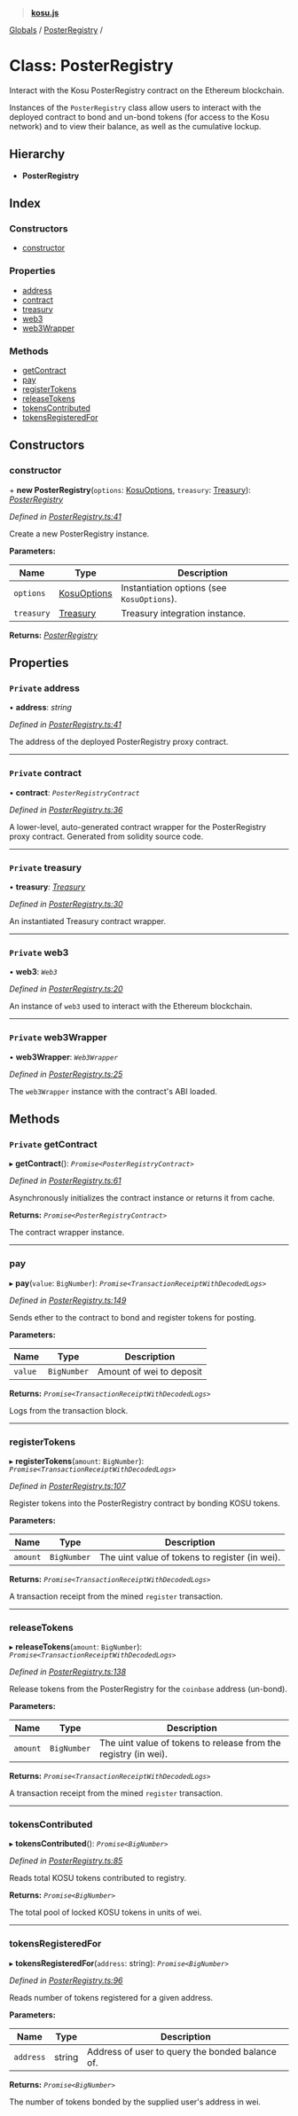 > **[kosu.js](../README.md)**

[Globals](../globals.md) / [PosterRegistry](posterregistry.md) /

# Class: PosterRegistry

Interact with the Kosu PosterRegistry contract on the Ethereum blockchain.

Instances of the `PosterRegistry` class allow users to interact with the
deployed contract to bond and un-bond tokens (for access to the Kosu network)
and to view their balance, as well as the cumulative lockup.

## Hierarchy

-   **PosterRegistry**

## Index

### Constructors

-   [constructor](posterregistry.md#constructor)

### Properties

-   [address](posterregistry.md#private-address)
-   [contract](posterregistry.md#private-contract)
-   [treasury](posterregistry.md#private-treasury)
-   [web3](posterregistry.md#private-web3)
-   [web3Wrapper](posterregistry.md#private-web3wrapper)

### Methods

-   [getContract](posterregistry.md#private-getcontract)
-   [pay](posterregistry.md#pay)
-   [registerTokens](posterregistry.md#registertokens)
-   [releaseTokens](posterregistry.md#releasetokens)
-   [tokensContributed](posterregistry.md#tokenscontributed)
-   [tokensRegisteredFor](posterregistry.md#tokensregisteredfor)

## Constructors

### constructor

\+ **new PosterRegistry**(`options`: [KosuOptions](../interfaces/kosuoptions.md), `treasury`: [Treasury](treasury.md)): _[PosterRegistry](posterregistry.md)_

_Defined in [PosterRegistry.ts:41](https://github.com/ParadigmFoundation/kosu-monorepo/blob/5992fd1/packages/kosu.js/src/PosterRegistry.ts#L41)_

Create a new PosterRegistry instance.

**Parameters:**

| Name       | Type                                        | Description                                |
| ---------- | ------------------------------------------- | ------------------------------------------ |
| `options`  | [KosuOptions](../interfaces/kosuoptions.md) | Instantiation options (see `KosuOptions`). |
| `treasury` | [Treasury](treasury.md)                     | Treasury integration instance.             |

**Returns:** _[PosterRegistry](posterregistry.md)_

## Properties

### `Private` address

• **address**: _string_

_Defined in [PosterRegistry.ts:41](https://github.com/ParadigmFoundation/kosu-monorepo/blob/5992fd1/packages/kosu.js/src/PosterRegistry.ts#L41)_

The address of the deployed PosterRegistry proxy contract.

---

### `Private` contract

• **contract**: _`PosterRegistryContract`_

_Defined in [PosterRegistry.ts:36](https://github.com/ParadigmFoundation/kosu-monorepo/blob/5992fd1/packages/kosu.js/src/PosterRegistry.ts#L36)_

A lower-level, auto-generated contract wrapper for the PosterRegistry
proxy contract. Generated from solidity source code.

---

### `Private` treasury

• **treasury**: _[Treasury](treasury.md)_

_Defined in [PosterRegistry.ts:30](https://github.com/ParadigmFoundation/kosu-monorepo/blob/5992fd1/packages/kosu.js/src/PosterRegistry.ts#L30)_

An instantiated Treasury contract wrapper.

---

### `Private` web3

• **web3**: _`Web3`_

_Defined in [PosterRegistry.ts:20](https://github.com/ParadigmFoundation/kosu-monorepo/blob/5992fd1/packages/kosu.js/src/PosterRegistry.ts#L20)_

An instance of `web3` used to interact with the Ethereum blockchain.

---

### `Private` web3Wrapper

• **web3Wrapper**: _`Web3Wrapper`_

_Defined in [PosterRegistry.ts:25](https://github.com/ParadigmFoundation/kosu-monorepo/blob/5992fd1/packages/kosu.js/src/PosterRegistry.ts#L25)_

The `web3Wrapper` instance with the contract's ABI loaded.

## Methods

### `Private` getContract

▸ **getContract**(): _`Promise<PosterRegistryContract>`_

_Defined in [PosterRegistry.ts:61](https://github.com/ParadigmFoundation/kosu-monorepo/blob/5992fd1/packages/kosu.js/src/PosterRegistry.ts#L61)_

Asynchronously initializes the contract instance or returns it from cache.

**Returns:** _`Promise<PosterRegistryContract>`_

The contract wrapper instance.

---

### pay

▸ **pay**(`value`: `BigNumber`): _`Promise<TransactionReceiptWithDecodedLogs>`_

_Defined in [PosterRegistry.ts:149](https://github.com/ParadigmFoundation/kosu-monorepo/blob/5992fd1/packages/kosu.js/src/PosterRegistry.ts#L149)_

Sends ether to the contract to bond and register tokens for posting.

**Parameters:**

| Name    | Type        | Description              |
| ------- | ----------- | ------------------------ |
| `value` | `BigNumber` | Amount of wei to deposit |

**Returns:** _`Promise<TransactionReceiptWithDecodedLogs>`_

Logs from the transaction block.

---

### registerTokens

▸ **registerTokens**(`amount`: `BigNumber`): _`Promise<TransactionReceiptWithDecodedLogs>`_

_Defined in [PosterRegistry.ts:107](https://github.com/ParadigmFoundation/kosu-monorepo/blob/5992fd1/packages/kosu.js/src/PosterRegistry.ts#L107)_

Register tokens into the PosterRegistry contract by bonding KOSU tokens.

**Parameters:**

| Name     | Type        | Description                                    |
| -------- | ----------- | ---------------------------------------------- |
| `amount` | `BigNumber` | The uint value of tokens to register (in wei). |

**Returns:** _`Promise<TransactionReceiptWithDecodedLogs>`_

A transaction receipt from the mined `register` transaction.

---

### releaseTokens

▸ **releaseTokens**(`amount`: `BigNumber`): _`Promise<TransactionReceiptWithDecodedLogs>`_

_Defined in [PosterRegistry.ts:138](https://github.com/ParadigmFoundation/kosu-monorepo/blob/5992fd1/packages/kosu.js/src/PosterRegistry.ts#L138)_

Release tokens from the PosterRegistry for the `coinbase` address (un-bond).

**Parameters:**

| Name     | Type        | Description                                                     |
| -------- | ----------- | --------------------------------------------------------------- |
| `amount` | `BigNumber` | The uint value of tokens to release from the registry (in wei). |

**Returns:** _`Promise<TransactionReceiptWithDecodedLogs>`_

A transaction receipt from the mined `register` transaction.

---

### tokensContributed

▸ **tokensContributed**(): _`Promise<BigNumber>`_

_Defined in [PosterRegistry.ts:85](https://github.com/ParadigmFoundation/kosu-monorepo/blob/5992fd1/packages/kosu.js/src/PosterRegistry.ts#L85)_

Reads total KOSU tokens contributed to registry.

**Returns:** _`Promise<BigNumber>`_

The total pool of locked KOSU tokens in units of wei.

---

### tokensRegisteredFor

▸ **tokensRegisteredFor**(`address`: string): _`Promise<BigNumber>`_

_Defined in [PosterRegistry.ts:96](https://github.com/ParadigmFoundation/kosu-monorepo/blob/5992fd1/packages/kosu.js/src/PosterRegistry.ts#L96)_

Reads number of tokens registered for a given address.

**Parameters:**

| Name      | Type   | Description                                     |
| --------- | ------ | ----------------------------------------------- |
| `address` | string | Address of user to query the bonded balance of. |

**Returns:** _`Promise<BigNumber>`_

The number of tokens bonded by the supplied user's address in wei.
